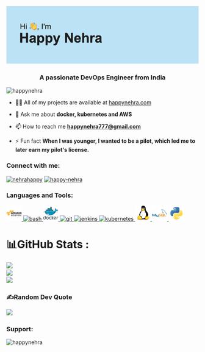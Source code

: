 ![image](header.png)
<h3 align="center">A passionate DevOps Engineer from India</h3>

<p align="left"> <img src="https://komarev.com/ghpvc/?username=happynehra&label=Profile%20views&color=0e75b6&style=flat" alt="happynehra" /> </p>

- 👨‍💻 All of my projects are available at [happynehra.com](https://www.happynehra.com)

- 💬 Ask me about **docker, kubernetes and AWS**

- 📫 How to reach me **happynehra777@gmail.com**

- ⚡ Fun fact **When I was younger, I wanted to be a pilot, which led me to later earn my pilot's license.**

<h3 align="left">Connect with me:</h3>
<p align="left">
<a href="https://twitter.com/nehrahappy" target="blank"><img align="center" src="https://raw.githubusercontent.com/rahuldkjain/github-profile-readme-generator/master/src/images/icons/Social/twitter.svg" alt="nehrahappy" height="30" width="40" /></a>
<a href="https://linkedin.com/in/happy-nehra" target="blank"><img align="center" src="https://raw.githubusercontent.com/rahuldkjain/github-profile-readme-generator/master/src/images/icons/Social/linked-in-alt.svg" alt="happy-nehra" height="30" width="40" /></a>
</p>

<h3 align="left">Languages and Tools:</h3>
<p align="left"> <a href="https://aws.amazon.com" target="_blank" rel="noreferrer"> <img src="https://raw.githubusercontent.com/devicons/devicon/master/icons/amazonwebservices/amazonwebservices-original-wordmark.svg" alt="aws" width="40" height="40"/> </a> <a href="https://www.gnu.org/software/bash/" target="_blank" rel="noreferrer"> <img src="https://www.vectorlogo.zone/logos/gnu_bash/gnu_bash-icon.svg" alt="bash" width="40" height="40"/> </a> <a href="https://www.docker.com/" target="_blank" rel="noreferrer"> <img src="https://raw.githubusercontent.com/devicons/devicon/master/icons/docker/docker-original-wordmark.svg" alt="docker" width="40" height="40"/> </a> <a href="https://git-scm.com/" target="_blank" rel="noreferrer"> <img src="https://www.vectorlogo.zone/logos/git-scm/git-scm-icon.svg" alt="git" width="40" height="40"/> </a> <a href="https://www.jenkins.io" target="_blank" rel="noreferrer"> <img src="https://www.vectorlogo.zone/logos/jenkins/jenkins-icon.svg" alt="jenkins" width="40" height="40"/> </a> <a href="https://kubernetes.io" target="_blank" rel="noreferrer"> <img src="https://www.vectorlogo.zone/logos/kubernetes/kubernetes-icon.svg" alt="kubernetes" width="40" height="40"/> </a> <a href="https://www.linux.org/" target="_blank" rel="noreferrer"> <img src="https://raw.githubusercontent.com/devicons/devicon/master/icons/linux/linux-original.svg" alt="linux" width="40" height="40"/> </a> <a href="https://www.mysql.com/" target="_blank" rel="noreferrer"> <img src="https://raw.githubusercontent.com/devicons/devicon/master/icons/mysql/mysql-original-wordmark.svg" alt="mysql" width="40" height="40"/> </a> <a href="https://www.python.org" target="_blank" rel="noreferrer"> <img src="https://raw.githubusercontent.com/devicons/devicon/master/icons/python/python-original.svg" alt="python" width="40" height="40"/> </a> </p>



# 📊GitHub Stats :
![](https://github-readme-stats.vercel.app/api?username=happynehra&theme=radical&hide_border=false&include_all_commits=false&count_private=false)<br/>
![](https://github-readme-streak-stats.herokuapp.com/?user=happynehra&theme=radical&hide_border=false)<br/>
![](https://github-readme-stats.vercel.app/api/top-langs/?username=happynehra&theme=radical&hide_border=false&include_all_commits=false&count_private=false&layout=compact)

### ✍️Random Dev Quote
![](https://quotes-github-readme.vercel.app/api?type=horizontal&theme=radical)

<h3 align="left">Support:</h3>
<p><a href="https://www.buymeacoffee.com/happynehra"> <img align="left" src="https://cdn.buymeacoffee.com/buttons/v2/default-yellow.png" height="50" width="210" alt="happynehra" /></a></p><br><br>


  
<!--
**happynehra/happynehra** is a ✨ _special_ ✨ repository because its `README.md` (this file) appears on your GitHub profile.

Here are some ideas to get you started:

- 🔭 I’m currently working on ...
- 🌱 I’m currently learning ...
- 👯 I’m looking to collaborate on ...
- 🤔 I’m looking for help with ...
- 💬 Ask me about ...
- 📫 How to reach me: ...
- 😄 Pronouns: ...
- ⚡ Fun fact: ...
-->
